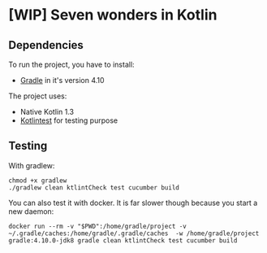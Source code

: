 # [WIP] Seven wonders in Kotlin

## Dependencies

To run the project, you have to install:

- [Gradle](https://gradle.org) in it's version 4.10

The project uses:

- Native Kotlin 1.3
- [Kotlintest](https://github.com/kotlintest/kotlintest) for testing purpose


## Testing

With gradlew:

```
chmod +x gradlew
./gradlew clean ktlintCheck test cucumber build
```


You can also test it with docker. It is far slower though because you start a new daemon:

```
docker run --rm -v "$PWD":/home/gradle/project -v ~/.gradle/caches:/home/gradle/.gradle/caches  -w /home/gradle/project gradle:4.10.0-jdk8 gradle clean ktlintCheck test cucumber build
```
